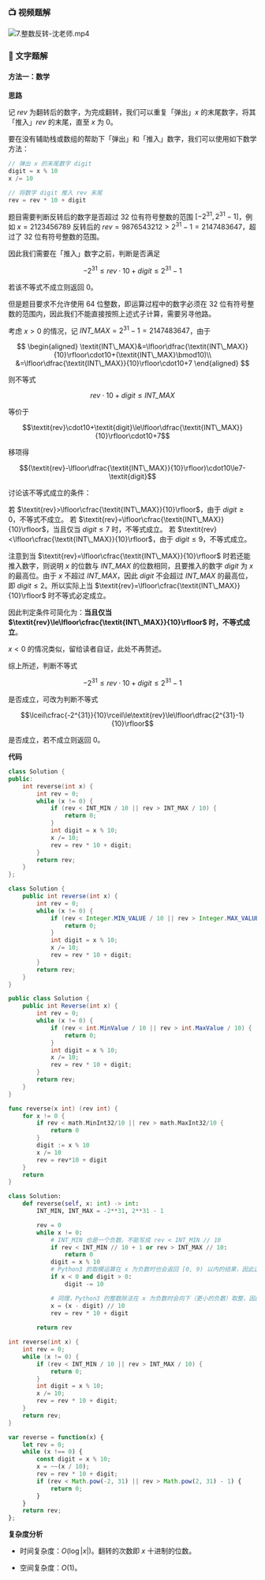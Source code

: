 ### 📺 视频题解  
![7.整数反转-沈老师.mp4](0fadb447-b738-43c5-92f3-c8fcbb3f3418)

### 📖 文字题解
#### 方法一：数学

**思路**

记 $\textit{rev}$ 为翻转后的数字，为完成翻转，我们可以重复「弹出」$x$ 的末尾数字，将其「推入」$\textit{rev}$ 的末尾，直至 $x$ 为 $0$。

要在没有辅助栈或数组的帮助下「弹出」和「推入」数字，我们可以使用如下数学方法：

```cpp
// 弹出 x 的末尾数字 digit
digit = x % 10
x /= 10

// 将数字 digit 推入 rev 末尾
rev = rev * 10 + digit
```

题目需要判断反转后的数字是否超过 $32$ 位有符号整数的范围 $[-2^{31},2^{31}-1]$，例如 $x=2123456789$ 反转后的 $\textit{rev}=9876543212>2^{31}-1=2147483647$，超过了 $32$ 位有符号整数的范围。

因此我们需要在「推入」数字之前，判断是否满足 

$$-2^{31}\le\textit{rev}\cdot10+\textit{digit}\le2^{31}-1$$

若该不等式不成立则返回 $0$。

但是题目要求不允许使用 $64$ 位整数，即运算过程中的数字必须在 $32$ 位有符号整数的范围内，因此我们不能直接按照上述式子计算，需要另寻他路。

考虑 $x>0$ 的情况，记 $\textit{INT\_MAX}=2^{31}-1=2147483647$，由于

$$
\begin{aligned}
\textit{INT\_MAX}&=\lfloor\dfrac{\textit{INT\_MAX}}{10}\rfloor\cdot10+(\textit{INT\_MAX}\bmod10)\\
&=\lfloor\dfrac{\textit{INT\_MAX}}{10}\rfloor\cdot10+7
\end{aligned}
$$

则不等式

$$\textit{rev}\cdot10+\textit{digit}\le\textit{INT\_MAX}$$

等价于

$$\textit{rev}\cdot10+\textit{digit}\le\lfloor\dfrac{\textit{INT\_MAX}}{10}\rfloor\cdot10+7$$

移项得

$$(\textit{rev}-\lfloor\dfrac{\textit{INT\_MAX}}{10}\rfloor)\cdot10\le7-\textit{digit}$$

讨论该不等式成立的条件：

若 $\textit{rev}>\lfloor\cfrac{\textit{INT\_MAX}}{10}\rfloor$，由于 $\textit{digit}\ge0$，不等式不成立。
若 $\textit{rev}=\lfloor\cfrac{\textit{INT\_MAX}}{10}\rfloor$，当且仅当 $\textit{digit}\le7$ 时，不等式成立。
若 $\textit{rev}<\lfloor\cfrac{\textit{INT\_MAX}}{10}\rfloor$，由于 $\textit{digit}\le9$，不等式成立。

注意到当 $\textit{rev}=\lfloor\cfrac{\textit{INT\_MAX}}{10}\rfloor$ 时若还能推入数字，则说明 $x$ 的位数与 $\textit{INT\_MAX}$ 的位数相同，且要推入的数字 $\textit{digit}$ 为 $x$ 的最高位。由于 $x$ 不超过 $\textit{INT\_MAX}$，因此 $\textit{digit}$ 不会超过 $\textit{INT\_MAX}$ 的最高位，即 $\textit{digit}\le2$。所以实际上当 $\textit{rev}=\lfloor\cfrac{\textit{INT\_MAX}}{10}\rfloor$ 时不等式必定成立。

因此判定条件可简化为：**当且仅当 $\textit{rev}\le\lfloor\cfrac{\textit{INT\_MAX}}{10}\rfloor$ 时，不等式成立**。

$x<0$ 的情况类似，留给读者自证，此处不再赘述。

综上所述，判断不等式

$$-2^{31}\le\textit{rev}\cdot10+\textit{digit}\le2^{31}-1$$

是否成立，可改为判断不等式

$$\lceil\cfrac{-2^{31}}{10}\rceil\le\textit{rev}\le\lfloor\dfrac{2^{31}-1}{10}\rfloor$$

是否成立，若不成立则返回 $0$。

**代码**

```C++ [sol1-C++]
class Solution {
public:
    int reverse(int x) {
        int rev = 0;
        while (x != 0) {
            if (rev < INT_MIN / 10 || rev > INT_MAX / 10) {
                return 0;
            }
            int digit = x % 10;
            x /= 10;
            rev = rev * 10 + digit;
        }
        return rev;
    }
};
```

```Java [sol1-Java]
class Solution {
    public int reverse(int x) {
        int rev = 0;
        while (x != 0) {
            if (rev < Integer.MIN_VALUE / 10 || rev > Integer.MAX_VALUE / 10) {
                return 0;
            }
            int digit = x % 10;
            x /= 10;
            rev = rev * 10 + digit;
        }
        return rev;
    }
}
```

```C# [sol1-C#]
public class Solution {
    public int Reverse(int x) {
        int rev = 0;
        while (x != 0) {
            if (rev < int.MinValue / 10 || rev > int.MaxValue / 10) {
                return 0;
            }
            int digit = x % 10;
            x /= 10;
            rev = rev * 10 + digit;
        }
        return rev;
    }
}
```

```go [sol1-Golang]
func reverse(x int) (rev int) {
    for x != 0 {
        if rev < math.MinInt32/10 || rev > math.MaxInt32/10 {
            return 0
        }
        digit := x % 10
        x /= 10
        rev = rev*10 + digit
    }
    return
}
```

```Python [sol1-Python3]
class Solution:
    def reverse(self, x: int) -> int:
        INT_MIN, INT_MAX = -2**31, 2**31 - 1

        rev = 0
        while x != 0:
            # INT_MIN 也是一个负数，不能写成 rev < INT_MIN // 10
            if rev < INT_MIN // 10 + 1 or rev > INT_MAX // 10:
                return 0
            digit = x % 10
            # Python3 的取模运算在 x 为负数时也会返回 [0, 9) 以内的结果，因此这里需要进行特殊判断
            if x < 0 and digit > 0:
                digit -= 10

            # 同理，Python3 的整数除法在 x 为负数时会向下（更小的负数）取整，因此不能写成 x //= 10
            x = (x - digit) // 10
            rev = rev * 10 + digit
        
        return rev
```

```C [sol1-C]
int reverse(int x) {
    int rev = 0;
    while (x != 0) {
        if (rev < INT_MIN / 10 || rev > INT_MAX / 10) {
            return 0;
        }
        int digit = x % 10;
        x /= 10;
        rev = rev * 10 + digit;
    }
    return rev;
}
```

```JavaScript [sol1-JavaScript]
var reverse = function(x) {
    let rev = 0;
    while (x !== 0) {
        const digit = x % 10;
        x = ~~(x / 10);
        rev = rev * 10 + digit;
        if (rev < Math.pow(-2, 31) || rev > Math.pow(2, 31) - 1) {
            return 0;
        }
    }
    return rev;
};
```

**复杂度分析**

- 时间复杂度：$O(\log |x|)$。翻转的次数即 $x$ 十进制的位数。

- 空间复杂度：$O(1)$。